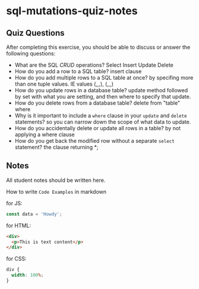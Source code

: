 # sql-mutations-quiz-notes

## Quiz Questions

After completing this exercise, you should be able to discuss or answer the following questions:

- What are the SQL _CRUD_ operations?
  Select Insert Update Delete
- How do you add a row to a SQL table?
  insert clause
- How do you add multiple rows to a SQL table at once?
  by specifing more than one tuple values. IE values (,,,), (,,,)
- How do you update rows in a database table?
  update method followed by set with what you are setting, and then where to specify that update.
- How do you delete rows from a database table?
  delete
  from "table"
  where
- Why is it important to include a `where` clause in your `update` and `delete` statements?
  so you can narrow down the scope of what data to update.
- How do you accidentally delete or update all rows in a table?
  by not applying a where clause
- How do you get back the modified row without a separate `select` statement?
  the clause returning \*;

## Notes

All student notes should be written here.

How to write `Code Examples` in markdown

for JS:

```javascript
const data = 'Howdy';
```

for HTML:

```html
<div>
  <p>This is text content</p>
</div>
```

for CSS:

```css
div {
  width: 100%;
}
```
